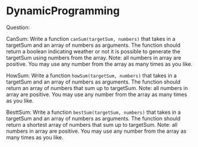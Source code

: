 # DynamicProgramming


Question:

CanSum:
Write a function `canSum(targetSum, numbers)` that takes in a targetSum and an array of numbers as arguments.
The function should return a boolean indicating weather or not it is possible to generate the targetSum using numbers from the array.
Note: all numbers in array are positive. You may use any number from the array as many times as you like.


HowSum:
Write a function `howSum(targetSum, numbers)` that takes in a targetSum and an array of numbers as arguments.
The function should return an array of numbers that sum up to targetSum.
Note: all numbers in array are positive. You may use any number from the array as many times as you like.

BesttSum:
Write a function `bestSum(targetSum, numbers)` that takes in a targetSum and an array of numbers as arguments.
The function should return a shortest array of numbers that sum up to targetSum.
Note: all numbers in array are positive. You may use any number from the array as many times as you like.
